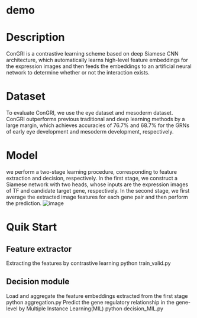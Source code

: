 # demo
    
# Description
ConGRI is a contrastive learning scheme based on deep Siamese CNN architecture, which automatically learns high-level feature embeddings for the expression images and then feeds the embeddings to an artificial neural network to determine whether or not the interaction exists.

# Dataset
To evaluate ConGRI, we use the eye dataset and mesoderm dataset.  ConGRI outperforms previous traditional and deep learning methods by a large margin, which achieves accuracies of 76.7% and 68.7% for the GRNs of early eye development and mesoderm development, respectively. 

# Model
we perform a two-stage learning procedure, corresponding to feature extraction and decision, respectively. In the first stage, we construct a Siamese network with two heads, whose inputs are the expression images of TF and candidate target gene, respectively. In the second stage,  we first average the extracted image features for each gene pair and then perform the prediction.
![image](https://user-images.githubusercontent.com/63761690/117983132-3e1da400-b369-11eb-822f-9f023ab56641.png)

Quik Start
=

Feature extractor
-
Extracting the features by contrastive learning 
python train_valid.py

Decision module
-
Load and aggregate the feature embeddings extracted from the first stage
python aggregation.py
Predict the gene regulatory relationship in the gene-level by Multiple Instance Learning(MIL)
python decision_MIL.py
